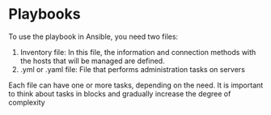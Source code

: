# Playbooks

To use the playbook in Ansible, you need two files:
1. Inventory file: In this file, the information and connection methods with the hosts that will be managed are defined.
2. .yml or .yaml file: File that performs administration tasks on servers

Each file can have one or more tasks, depending on the need. It is important to think about tasks in blocks and gradually increase the degree of complexity
